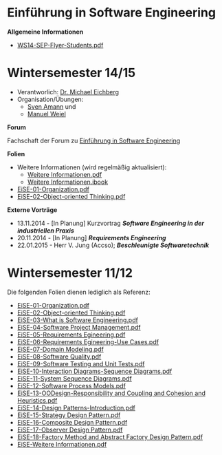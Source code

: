 Einführung in Software Engineering
===

**Allgemeine Informationen**

 * [WS14-SEP-Flyer-Students.pdf](WS14-SEP-Flyer-Students.pdf)

Wintersemester 14/15
===

 * Verantworlich: [Dr. Michael Eichberg](http://www.stg.tu-darmstadt.de/staff/michael_eichberg/index.en.jsp)
 * Organisation/Übungen: 
	* [Sven Amann](http://www.stg.tu-darmstadt.de/staff/sven_amann/index.en.jsp) und
	* [Manuel Weiel](http://www.stg.tu-darmstadt.de/staff/manuel_weiel/manuel_weiel.en.jsp)

**Forum**

Fachschaft der Forum zu [Einführung in Software Engineering](https://www.fachschaft.informatik.tu-darmstadt.de/forum//viewforum.php?f=198&sid=93e51645a96105414eeed2f1bfcbdb2d)

**Folien**

 * Weitere Informationen (wird regelmäßig aktualisiert):
	* [Weitere Informationen.pdf](WS14-EiSE.pdf)
	* [Weitere Informationen.ibook](WS14-EiSE.ibooks)	
 * [EiSE-01-Organization.pdf](WS14-EiSE-01-Organization.pdf)
 * [EiSE-02-Object-oriented Thinking.pdf](WS14-EiSE-02-Object-oriented_Thinking.pdf)

**Externe Vorträge**

 * 13.11.2014 - [In Planung] Kurzvortrag ___Software Engineering in der industriellen Praxis___
 * 20.11.2014 - [In Planung] ___Requirements Engineering___
 * 22.01.2015 - Herr V. Jung (Accso); ___Beschleunigte Softwaretechnik___

Wintersemester 11/12
===
Die folgenden Folien dienen lediglich als Referenz:

 * [EiSE-01-Organization.pdf](WS11-EiSE-01-Organization.pdf)
 * [EiSE-02-Object-oriented Thinking.pdf](WS11-EiSE-02-Object-oriented_Thinking.pdf)
 * [EiSE-03-What is Software Engineering.pdf](WS11-EiSE-03-What_is_Software_Engineering.pdf)
 * [EiSE-04-Software Project Management.pdf](WS11-EiSE-04-Software_Project_Management.pdf)
 * [EiSE-05-Requirements Egineering.pdf](WS11-EiSE-05-Requirements_Egineering.pdf)
 * [EiSE-06-Requirements Egineering-Use Cases.pdf](WS11-EiSE-06-Requirements_Egineering-Use_Cases.pdf)
 * [EiSE-07-Domain Modeling.pdf](WS11-EiSE-07-Domain_Modeling.pdf)
 * [EiSE-08-Software Quality.pdf](WS11-EiSE-08-Software_Quality.pdf)
 * [EiSE-09-Software Testing and Unit Tests.pdf](WS11-EiSE-09-Software_Testing_and_Unit_Tests.pdf)
 * [EiSE-10-Interaction Diagrams-Sequence Diagrams.pdf](WS11-EiSE-10-Interaction_Diagrams-Sequence_Diagrams.pdf)
 * [EiSE-11-System Sequence Diagrams.pdf](WS11-EiSE-11-System_Sequence_Diagrams.pdf)
 * [EiSE-12-Software Process Models.pdf](WS11-EiSE-12-Software_Process_Models.pdf)
 * [EiSE-13-OODesign-Responsibility and Coupling and Cohesion and Heuristics.pdf](WS11-EiSE-13-OODesign-Responsibility_and_Coupling_and_Cohesion_and_Heuristics.pdf)
 * [EiSE-14-Design Patterns-Introduction.pdf](WS11-EiSE-14-Design_Patterns-Introduction.pdf)
 * [EiSE-15-Strategy Design Pattern.pdf](WS11-EiSE-15-Strategy_Design_Pattern.pdf)
 * [EiSE-16-Composite Design Pattern.pdf](WS11-EiSE-16-Composite_Design_Pattern.pdf)
 * [EiSE-17-Observer Design Pattern.pdf](WS11-EiSE-17-Observer_Design_Pattern.pdf)
 * [EiSE-18-Factory Method and Abstract Factory Design  Pattern.pdf](WS11-EiSE-18-Factory_Method_and_Abstract_Factory_Design_Pattern.pdf)
 * [EiSE-Weitere Informationen.pdf](WS11-EiSE-Weitere_Informationen.pdf)
